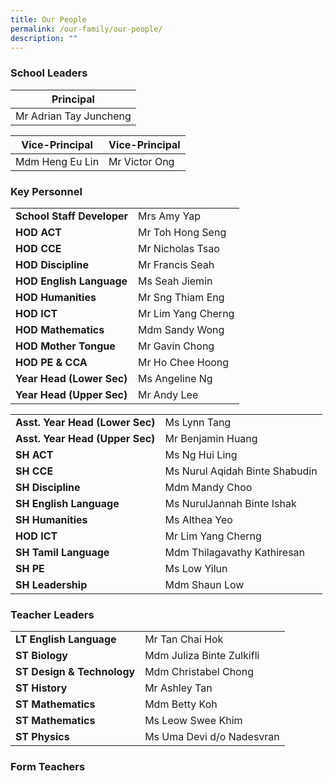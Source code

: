 ```yaml
---
title: Our People
permalink: /our-family/our-people/
description: ""
---
```

### School Leaders
| **Principal** |
| -------- | 
| Mr Adrian Tay Juncheng     |

| **Vice-Principal** |**Vice-Principal** |
| -------- | -------- | 
| Mdm Heng Eu Lin |Mr Victor Ong |



### Key Personnel
| |  |
| -------- | -------- |
| **School Staff Developer**    | Mrs Amy Yap    |
| **HOD ACT**    | Mr Toh Hong Seng   |
| **HOD CCE**    | Mr Nicholas Tsao   |
| **HOD Discipline**    | Mr Francis Seah   |
| **HOD English Language**    | Ms Seah Jiemin   |
| **HOD Humanities**    | Mr Sng Thiam Eng   |
| **HOD ICT**    | Mr Lim Yang Cherng   |
| **HOD Mathematics**    | Mdm Sandy Wong   |
| **HOD Mother Tongue**    | Mr Gavin Chong   |
| **HOD PE & CCA**    | Mr Ho Chee Hoong   |
| **Year Head (Lower Sec)**    | Ms Angeline Ng   |
| **Year Head (Upper Sec)**    | Mr Andy Lee  |


| |  |
| -------- | -------- |
| **Asst. Year Head (Lower Sec)**    | Ms Lynn Tang    |
| **Asst. Year Head (Upper Sec)**    | Mr Benjamin Huang    |
| **SH ACT**    | Ms Ng Hui Ling   |
| **SH CCE**    | Ms Nurul Aqidah Binte Shabudin  |
| **SH Discipline**    | Mdm Mandy Choo   |
| **SH English Language**    | Ms NurulJannah Binte Ishak   |
| **SH Humanities**    | Ms Althea Yeo   |
| **HOD ICT**    | Mr Lim Yang Cherng   |
| **SH Tamil Language**    | Mdm Thilagavathy Kathiresan   |
| **SH PE**    | Ms Low Yilun   |
| **SH Leadership**    | Mdm Shaun Low   |

### Teacher Leaders
| |  |
| -------- | -------- |
| **LT English Language**| Mr Tan Chai Hok   |
| **ST Biology**| Mdm Juliza Binte Zulkifli | 
| **ST Design & Technology**| Mdm Christabel Chong   |
| **ST History**| Mr Ashley Tan   |
| **ST Mathematics**| Mdm Betty Koh   |
| **ST Mathematics**| Ms Leow Swee Khim   |
| **ST Physics**| Ms Uma Devi d/o Nadesvran  |

### Form Teachers